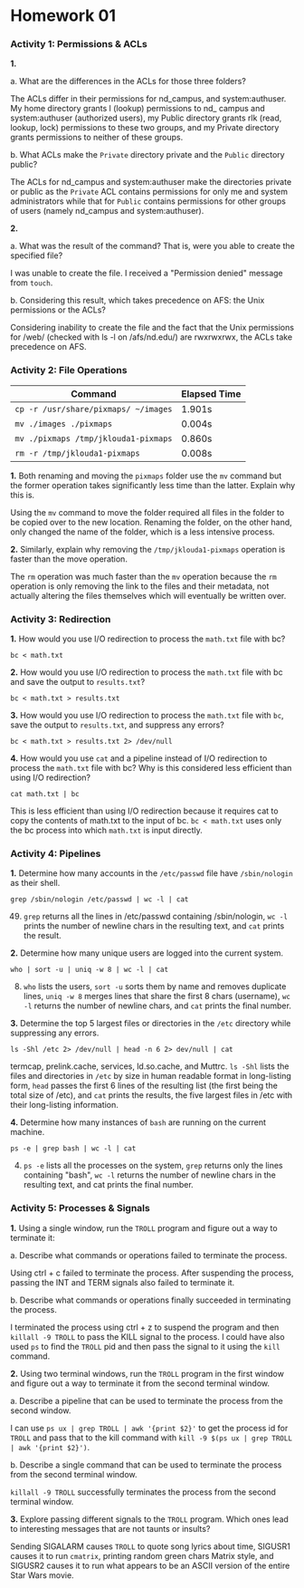 Homework 01
===========

### Activity 1: Permissions & ACLs

**1.**

a. What are the differences in the ACLs for those three folders?

  The ACLs differ in their permissions for nd\_campus, and system:authuser.
My home directory grants l (lookup) permissions to nd\_ campus and system:authuser (authorized users), my Public directory grants rlk (read, lookup, lock) permissions to these two groups, and my Private directory grants permissions to neither of these groups.

b. What ACLs make the `Private` directory private and the `Public` directory public?

  The ACLs for nd\_campus and system:authuser make the directories private or public as the `Private` ACL contains permissions for only me and system administrators while that for `Public` contains permissions for other groups of users (namely nd\_campus and system:authuser).

**2.**

a. What was the result of the command?  That is, were you able to create the specified file?

  I was unable to create the file.  I received a "Permission denied" message from `touch`.

b. Considering this result, which takes precedence on AFS: the Unix permissions or the ACLs?

   Considering  inability to create the file and the fact that the Unix permissions for /web/ (checked with ls -l on /afs/nd.edu/) are rwxrwxrwx, the ACLs take precedence on AFS.

### Activity 2: File Operations

| Command                                       | Elapsed Time |
|-----------------------------------------------|--------------|
| `cp -r /usr/share/pixmaps/ ~/images`          | 1.901s       |
| `mv ./images ./pixmaps`                       | 0.004s       |
| `mv ./pixmaps /tmp/jklouda1-pixmaps`          | 0.860s       |
| `rm -r /tmp/jklouda1-pixmaps`                 | 0.008s       |

**1.** Both renaming and moving the `pixmaps` folder use the `mv` command but the former operation takes significantly less time than the latter.  Explain why this is.

  Using the `mv` command to move the folder required all files in the folder to be copied over to the new location.  Renaming the folder, on the other hand, only changed the name of the folder, which is a less intensive process.

**2.** Similarly, explain why removing the `/tmp/jklouda1-pixmaps` operation is faster than the move operation.

  The `rm` operation was much faster than the `mv` operation because the `rm` operation is only removing the link to the files and their metadata, not actually altering the files themselves which will eventually be written over.

### Activity 3: Redirection

**1.** How would you use I/O redirection to process the `math.txt` file with bc?

  ```
  bc < math.txt
  ```

**2.** How would you use I/O redirection to process the `math.txt` file with bc and save the output to `results.txt`?

  ```
  bc < math.txt > results.txt
  ```

**3.** How would you use I/O redirection to process the `math.txt` file with `bc`, save the output to `results.txt`, and suppress any errors?

  ```
  bc < math.txt > results.txt 2> /dev/null
  ```

**4.** How would you use `cat` and a pipeline instead of I/O redirection to process the `math.txt` file with bc?  Why is this considered less efficient than using I/O redirection?

  ```
  cat math.txt | bc
  ```

  This is less efficient than using I/O redirection because it requires cat to copy the contents of math.txt to the input of bc.  `bc < math.txt` uses only the bc process into which `math.txt` is input directly.

### Activity 4: Pipelines

**1.** Determine how many accounts in the `/etc/passwd` file have `/sbin/nologin` as their shell.

  ```
  grep /sbin/nologin /etc/passwd | wc -l | cat
  ```
  49. `grep` returns all the lines in /etc/passwd containing /sbin/nologin, `wc -l` prints the number of newline chars in the resulting text, and `cat` prints the result.

**2.** Determine how many unique users are logged into the current system.

  ```
  who | sort -u | uniq -w 8 | wc -l | cat
  ```
  8.  `who` lists the users, `sort -u` sorts them by name and removes duplicate lines, `uniq -w 8` merges lines that share the first 8 chars (username), `wc -l` returns the number of newline chars, and `cat` prints the final number.

**3.** Determine the top 5 largest files or directories in the `/etc` directory while suppressing any errors.

  ```
  ls -Shl /etc 2> /dev/null | head -n 6 2> dev/null | cat
  ```
  termcap, prelink.cache, services, ld.so.cache, and Muttrc.  `ls -Shl` lists the files and directories in `/etc` by size in human readable format in long-listing form, `head` passes the first 6 lines of the resulting list (the first being the total size of /etc), and `cat` prints the results, the five largest files in /etc with their long-listing information.

**4.** Determine how many instances of `bash` are running on the current machine.

  ```
  ps -e | grep bash | wc -l | cat
  ```
  4. `ps -e` lists all the processes on the system, `grep` returns only the lines containing "bash", `wc -l` returns the number of newline chars in the resulting text, and cat prints the final number.

### Activity 5: Processes & Signals

**1.** Using a single window, run the `TROLL` program and figure out a way to terminate it:

a. Describe what commands or operations failed to terminate the process.

Using ctrl + c failed to terminate the process.  After suspending the process, passing the INT and TERM signals also failed to terminate it.

b. Describe what commands or operations finally succeeded in terminating the process.

I terminated the process using ctrl + z to suspend the program and then `killall -9 TROLL` to pass the KILL signal to the process.  I could have also used `ps` to find the `TROLL` pid and then pass the signal to it using the `kill` command. 

**2.** Using two terminal windows, run the `TROLL` program in the first window and figure out a way to terminate it from the second terminal window.

a. Describe a pipeline that can be used to terminate the process from the second window.

  I can use `ps ux | grep TROLL | awk '{print $2}'` to get the process id for `TROLL` and pass that to the kill command with `kill -9 $(ps ux | grep TROLL | awk '{print $2}')`.

b. Describe a single command that can be used to terminate the process from the second terminal window.

  `killall -9 TROLL` successfully terminates the process from the second terminal window.

**3.** Explore passing different signals to the `TROLL` program. Which ones lead to interesting messages that are not taunts or insults?

  Sending SIGALARM causes `TROLL` to quote song lyrics about time,  SIGUSR1 causes it to run `cmatrix`, printing random green chars Matrix style, and SIGUSR2 causes it to run what appears to be an ASCII version of the entire Star Wars movie.
